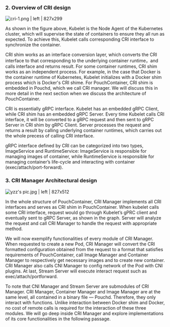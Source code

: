 ### 2. Overview of CRI design



![cri-1.png | left | 827x299](https://cdn.yuque.com/lark/0/2018/png/103564/1527478355304-a20865ae-81b8-4f13-910d-39c9db4c72e2.png "")


As shown in the figure above, Kubelet is the Node Agent of the Kubernetes cluster, which will supervise the state of containers to ensure they all run as expected. To achieve this, Kubelet calls corresponding CRI interface to synchronize the container.

CRI shim works as an interface conversion layer, which converts the CRI interface to that corresponding to the underlying container runtime，and calls interface and returns result. For some container runtimes, CRI shim works as an independent process. For example, in the case that Docker is the container runtime of Kubernetes, Kubelet initializes with a Docker shim process which is Docker's CRI shime. For PouchContainer, CRI shim is embedded in Pouchd, which we call CRI manager. We will discuss this in more detail in the next section when we discuss the architecture of PouchContainer.

CRI is essentially gRPC interface. Kubelet has an embedded gRPC Client, while CRI shim has an  embedded gRPC Server. Every time Kubelet calls CRI interface, it will be converted to a gRPC request and then sent to gRPC Server in CRI shim by gRPC Client. Server processes the request and returns a result by calling underlying container runtimes,  which carries out the whole precess of calling CRI interface.

gRPC interface defined by CRI can be categorized into two types, ImageService and RuntimeService: ImageService is responsible for managing images of container, while RuntimeService is responsible for managing container’s life-cycle and interacting with container (exec/attach/port-forward).

### 3. CRI Manager Architectural design



![yzz's pic.jpg | left | 827x512](https://cdn.yuque.com/lark/0/2018/jpeg/95844/1527582870490-a9b9591d-d529-4b7d-bc5f-69514ef115e7.jpeg "")


In the whole structure of PouchContainer, CRI Manager implements all CRI interfaces and serves as CRI shim in PouchContainer. When kubelet calls some CRI interface, request would go through Kubelet’s gPRC client and eventually sent to gRPC Server, as shown in the graph. Server will analyze the request and call CRI Manager to handle the request with appropriate method. 

We will now exemplify functionalities of every module of CRI Manager. When requested to create a new Pod, CRI Manager will convert the CRI formatted configuration obtained from the request to a format that satisfies requirements of PouchContainer, call Image Manager and Container Manager to respectively get necessary images and to create new container. CRI Manager also calls CNI Manager to config network of the Pod with CNI plugins. At last, Stream Server will execute interact request such as exec/attach/portforward.

To note that CNI Manager and Stream Server are submodules of CRI Manager. CRI Manager, Container Manager and Image Manager are at the same level, all contained in a binary file — Pouchd. Therefore, they only interact with functions. Unlike interaction between Docker shim and Docker, no cost of remote calls is required for the interaction of these three modules. We will go deep inside CRI Manager and explore implementations of its core functionalities in the following passage.
